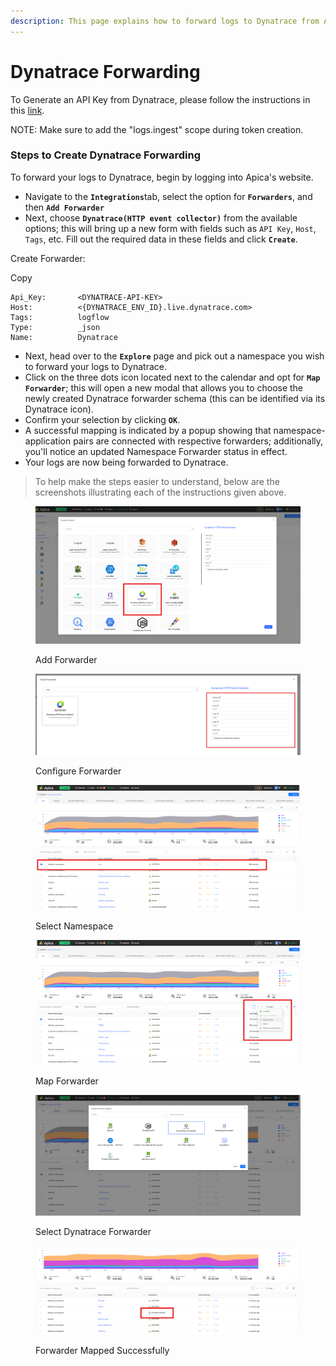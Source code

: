 ```yaml
---
description: This page explains how to forward logs to Dynatrace from Apica.
---
```


# Dynatrace Forwarding

To Generate an API Key from Dynatrace, please follow the instructions in this [link](https://www.dynatrace.com/support/help/dynatrace-api/basics/dynatrace-api-authentication).

NOTE: Make sure to add the "logs.ingest" scope during token creation.

### Steps to Create Dynatrace Forwarding <a href="#steps-to-create-new-relic-forwarding" id="steps-to-create-new-relic-forwarding"></a>

To forward your logs to Dynatrace, begin by logging into Apica's website.

* Navigate to the **`Integrations`**&#x74;ab, select the option for **`Forwarders`**, and then **`Add Forwarder`**
* Next, choose **`Dynatrace(HTTP event collector)`** from the available options; this will bring up a new form with fields such as `API Key`, `Host`, `Tags`, etc. Fill out the required data in these fields and click **`Create`**.

Create Forwarder:

Copy

```
Api_Key:       <DYNATRACE-API-KEY>
Host:          <{DYNATRACE_ENV_ID}.live.dynatrace.com>
Tags:          logflow
Type:          _json
Name:          Dynatrace
```

* Next, head over to the **`Explore`** page and pick out a namespace you wish to forward your logs to Dynatrace.
* Click on the three dots icon located next to the calendar and opt for **`Map Forwarder`**; this will open a new modal that allows you to choose the newly created Dynatrace forwarder schema (this can be identified via its Dynatrace icon).
* Confirm your selection by clicking **`OK`**.
* A successful mapping is indicated by a popup showing that namespace-application pairs are connected with respective forwarders; additionally, you'll notice an updated Namespace Forwarder status in effect.
* Your logs are now being forwarded to Dynatrace.

> To help make the steps easier to understand, below are the screenshots illustrating each of the instructions given above.

<figure><img src="../../.gitbook/assets/image (1087).png" alt=""><figcaption><p>Add Forwarder</p></figcaption></figure>

<figure><img src="../../.gitbook/assets/image (1081).png" alt=""><figcaption><p>Configure Forwarder</p></figcaption></figure>

<figure><img src="../../.gitbook/assets/image (1082).png" alt=""><figcaption><p>Select Namespace</p></figcaption></figure>

<figure><img src="../../.gitbook/assets/image (1083).png" alt=""><figcaption><p>Map Forwarder</p></figcaption></figure>

<figure><img src="../../.gitbook/assets/image (1084).png" alt=""><figcaption><p>Select Dynatrace Forwarder</p></figcaption></figure>

<figure><img src="../../.gitbook/assets/image (1085).png" alt=""><figcaption><p>Forwarder Mapped Successfully</p></figcaption></figure>
